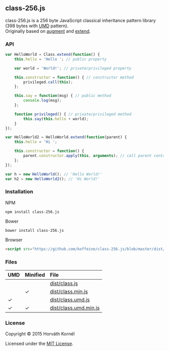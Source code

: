 ## class-256.js

class-256.js is a 256 byte JavaScript classical inheritance pattern library (398 bytes with [UMD](https://github.com/umdjs/umd) pattern).  
Originally based on [augment](https://github.com/javascript/augment) and [extend](https://github.com/jazdw/extend).

### API

```js
var HelloWorld = Class.extend(function() {
	this.hello = 'Hello '; // public property

	var world = 'World!'; // private/privileged property

	this.constructor = function() { // constructor method
		privileged.call(this);
	};

	this.say = function(msg) { // public method
		console.log(msg);
	};

	function privileged() { // private/privileged method
		this.say(this.hello + world);
	}
});

var HelloWorld2 = HelloWorld.extend(function(parent) {
	this.hello = 'Hi ';

	this.constructor = function() {
		parent.constructor.apply(this, arguments); // call parent contructor
	};
});

var h = new HelloWorld(); // 'Hello World!'
var h2 = new HelloWorld2(); // 'Hi World!'
```

### Installation

NPM

```
npm install class-256.js
```

Bower

```
bower install class-256.js
```

Browser

```html
<script src="https://github.com/koffeine/class-256.js/blob/master/dist/class.umd.min.js" charset="utf-8"></script>
```

### Files

| UMD | Minified | File                  |
|:----|:---------|:----------------------|
|     |          | [dist/class.js](https://github.com/koffeine/class-256.js/blob/master/dist/class.js)         |
|     | ✓        | [dist/class.min.js](https://github.com/koffeine/class-256.js/blob/master/dist/class.min.js)     |
| ✓   |          | [dist/class.umd.js](https://github.com/koffeine/class-256.js/blob/master/dist/class.umd.js)     |
| ✓   | ✓        | [dist/class.umd.min.js](https://github.com/koffeine/class-256.js/blob/master/dist/class.umd.min.js) |

### License

Copyright © 2015 Horváth Kornél

Licensed under the [MIT License](https://github.com/koffeine/class-256.js/blob/master/LICENSE.md).